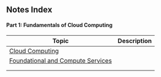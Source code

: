 ## Notes Index

#### Part 1: Fundamentals of Cloud Computing

| Topic |Description |
| ------------- | ------------- |
|  [Cloud Computing](https://github.com/accakks/DevOps-Engineer-Nanodegree/blob/master/Lesson%20Notes/Fundamentals%20of%20Cloud%20Computing/L1_CloudComputing.md) |   |
|  [Foundational and Compute Services](https://github.com/accakks/DevOps-Engineer-Nanodegree/blob/master/Lesson%20Notes/Fundamentals%20of%20Cloud%20Computing/L2_FoundationalAndComputeService.md) |   |
|  []() |   |
|  []() |   |
